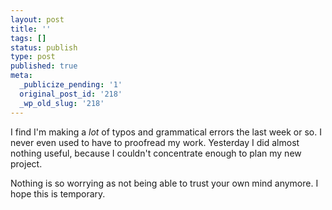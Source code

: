 ```yaml
---
layout: post
title: ''
tags: []
status: publish
type: post
published: true
meta:
  _publicize_pending: '1'
  original_post_id: '218'
  _wp_old_slug: '218'
---
```

I find I'm making a *lot* of typos and grammatical errors the last week or so.  I never even used to have to proofread my work.  Yesterday I did almost nothing useful, because I couldn't concentrate enough to plan my new project.

Nothing is so worrying as not being able to trust your own mind anymore.  I hope this is temporary.
